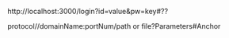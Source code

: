 http://localhost:3000/login?id=value&pw=key#??

protocol//domainName:portNum/path or file?Parameters#Anchor

